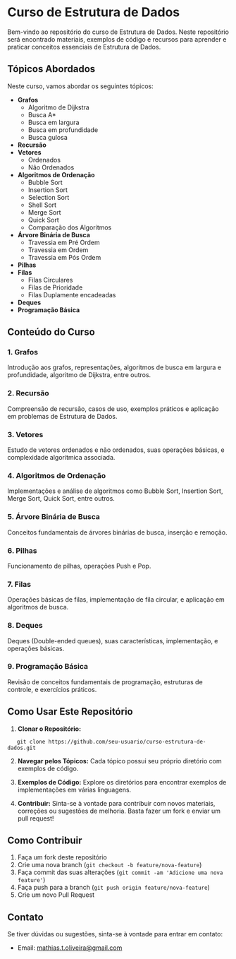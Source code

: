 # Curso de Estrutura de Dados

Bem-vindo ao repositório do curso de Estrutura de Dados. Neste repositório será encontrado materiais, exemplos de código e recursos para aprender e praticar conceitos essenciais de Estrutura de Dados.

## Tópicos Abordados

Neste curso, vamos abordar os seguintes tópicos:

- **Grafos**
  - Algoritmo de Dijkstra
  - Busca A*
  - Busca em largura
  - Busca em profundidade
  - Busca gulosa    
- **Recursão**
- **Vetores**
  - Ordenados
  - Não Ordenados
- **Algoritmos de Ordenação**
  - Bubble Sort
  - Insertion Sort
  - Selection Sort
  - Shell Sort
  - Merge Sort
  - Quick Sort
  - Comparação dos Algoritmos 
- **Árvore Binária de Busca**
  - Travessia em Pré Ordem
  - Travessia em Ordem
  - Travessia em Pós Ordem
- **Pilhas**
- **Filas**
  - Filas Circulares
  - Filas de Prioridade
  - Filas Duplamente encadeadas 
- **Deques**
- **Programação Básica**

## Conteúdo do Curso

### 1. Grafos

Introdução aos grafos, representações, algoritmos de busca em largura e profundidade, algoritmo de Dijkstra, entre outros.

### 2. Recursão

Compreensão de recursão, casos de uso, exemplos práticos e aplicação em problemas de Estrutura de Dados.

### 3. Vetores

Estudo de vetores ordenados e não ordenados, suas operações básicas, e complexidade algorítmica associada.

### 4. Algoritmos de Ordenação

Implementações e análise de algoritmos como Bubble Sort, Insertion Sort, Merge Sort, Quick Sort, entre outros.

### 5. Árvore Binária de Busca

Conceitos fundamentais de árvores binárias de busca, inserção e remoção.

### 6. Pilhas

Funcionamento de pilhas, operações Push e Pop.

### 7. Filas

Operações básicas de filas, implementação de fila circular, e aplicação em algoritmos de busca.

### 8. Deques

Deques (Double-ended queues), suas características, implementação, e operações básicas.

### 9. Programação Básica

Revisão de conceitos fundamentais de programação, estruturas de controle, e exercícios práticos.

## Como Usar Este Repositório

1. **Clonar o Repositório:**

```shell
   git clone https://github.com/seu-usuario/curso-estrutura-de-dados.git
```


2. **Navegar pelos Tópicos:**
Cada tópico possui seu próprio diretório com exemplos de código.

3. **Exemplos de Código:**
Explore os diretórios para encontrar exemplos de implementações em várias linguagens.

4. **Contribuir:**
Sinta-se à vontade para contribuir com novos materiais, correções ou sugestões de melhoria. Basta fazer um fork e enviar um pull request!

## Como Contribuir

1. Faça um fork deste repositório
2. Crie uma nova branch (`git checkout -b feature/nova-feature`)
3. Faça commit das suas alterações (`git commit -am 'Adicione uma nova feature'`)
4. Faça push para a branch (`git push origin feature/nova-feature`)
5. Crie um novo Pull Request


## Contato

Se tiver dúvidas ou sugestões, sinta-se à vontade para entrar em contato:

- Email: mathias.t.oliveira@gmail.com
